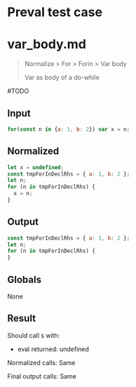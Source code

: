 # Preval test case

# var_body.md

> Normalize > For > Forin > Var body
>
> Var as body of a do-while

#TODO

## Input

`````js filename=intro
for(const n in {a: 1, b: 2}) var x = n;
`````

## Normalized

`````js filename=intro
let x = undefined;
const tmpForInDeclRhs = { a: 1, b: 2 };
let n;
for (n in tmpForInDeclRhs) {
  x = n;
}
`````

## Output

`````js filename=intro
const tmpForInDeclRhs = { a: 1, b: 2 };
let n;
for (n in tmpForInDeclRhs) {
}
`````

## Globals

None

## Result

Should call `$` with:
 - eval returned: undefined

Normalized calls: Same

Final output calls: Same
